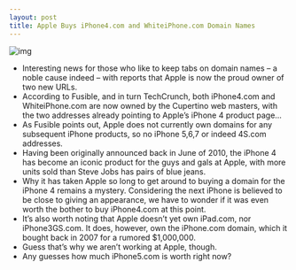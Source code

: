 ```yaml
---
layout: post
title: Apple Buys iPhone4.com and WhiteiPhone.com Domain Names
---
```

![img](http://media.idownloadblog.com/wp-content/uploads/2011/07/iphone4com.png)
* Interesting news for those who like to keep tabs on domain names – a noble cause indeed – with reports that Apple is now the proud owner of two new URLs.
* According to Fusible, and in turn TechCrunch, both iPhone4.com and WhiteiPhone.com are now owned by the Cupertino web masters, with the two addresses already pointing to Apple’s iPhone 4 product page…
* As Fusible points out, Apple does not currently own domains for any subsequent iPhone products, so no iPhone 5,6,7 or indeed 4S.com addresses.
* Having been originally announced back in June of 2010, the iPhone 4 has become an iconic product for the guys and gals at Apple, with more units sold than Steve Jobs has pairs of blue jeans.
* Why it has taken Apple so long to get around to buying a domain for the iPhone 4 remains a mystery. Considering the next iPhone is believed to be close to giving an appearance, we have to wonder if it was even worth the bother to buy iPhone4.com at this point.
* It’s also worth noting that Apple doesn’t yet own iPad.com, nor iPhone3GS.com. It does, however, own the iPhone.com domain, which it bought back in 2007 for a rumored $1,000,000.
* Guess that’s why we aren’t working at Apple, though.
* Any guesses how much iPhone5.com is worth right now?


